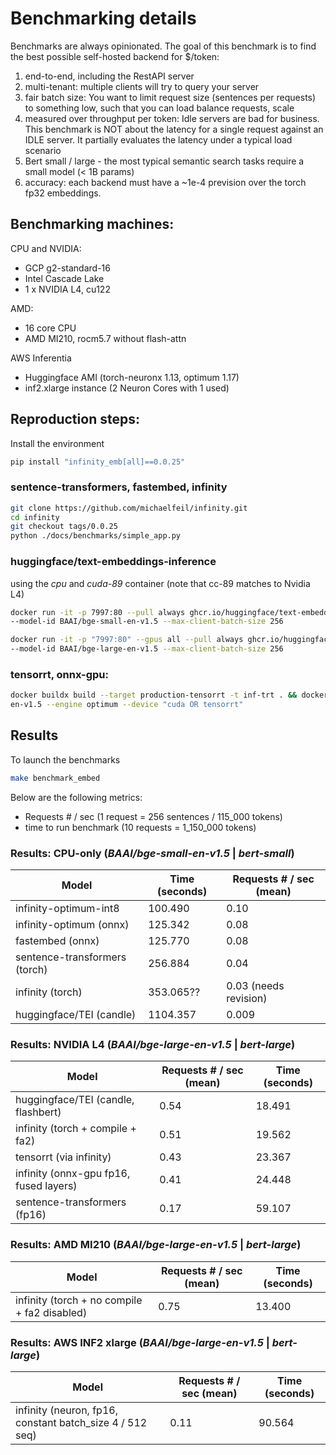 # Benchmarking details

Benchmarks are always opinionated. The goal of this benchmark is to find the best possible self-hosted backend for $/token:

1. end-to-end, including the RestAPI server
2. multi-tenant: multiple clients will try to query your server
3. fair batch size: You want to limit request size (sentences per requests) to something low, such that you can load balance requests, scale
4. measured over throughput per token: Idle servers are bad for business. This benchmark is NOT about the latency for a single request against an IDLE server. It partially evaluates the latency under a typical load scenario
5. Bert small / large - the most typical semantic search tasks require a small model (< 1B params)
6. accuracy: each backend must have a ~1e-4 prevision over the torch fp32 embeddings.

## Benchmarking machines:
CPU and NVIDIA:

*  GCP g2-standard-16
*  Intel Cascade Lake
*  1 x NVIDIA L4, cu122

AMD:

*  16 core CPU
*  AMD MI210, rocm5.7 without flash-attn

AWS Inferentia

*  Huggingface AMI (torch-neuronx 1.13, optimum 1.17)
*  inf2.xlarge instance (2 Neuron Cores  with 1 used)

## Reproduction steps:
Install the environment
```bash
pip install "infinity_emb[all]==0.0.25"
```

### sentence-transformers, fastembed, infinity

```bash
git clone https://github.com/michaelfeil/infinity.git
cd infinity
git checkout tags/0.0.25
python ./docs/benchmarks/simple_app.py
```

### huggingface/text-embeddings-inference

using the _cpu_ and _cuda-89_ container (note that cc-89 matches to Nvidia L4)
```bash
docker run -it -p 7997:80 --pull always ghcr.io/huggingface/text-embeddings-inference:cpu-0.6 
--model-id BAAI/bge-small-en-v1.5 --max-client-batch-size 256
```

```bash
docker run -it -p "7997:80" --gpus all --pull always ghcr.io/huggingface/text-embeddings-inference:89-0.6 
--model-id BAAI/bge-large-en-v1.5 --max-client-batch-size 256
```

### tensorrt, onnx-gpu:

```bash
docker buildx build --target production-tensorrt -t inf-trt . && docker run -it -p "7997:7997" --gpus all inf-trt --model-name-or-path BAAI/bge-large-
en-v1.5 --engine optimum --device "cuda OR tensorrt"
```

## Results

To launch the benchmarks
```bash
make benchmark_embed
```

Below are the following metrics:
*  Requests # / sec (1 request = 256 sentences / 115_000 tokens)
*  time to run benchmark (10 requests = 1_150_000 tokens)

### Results: CPU-only (_BAAI/bge-small-en-v1.5_ | _bert-small_)

| Model                             | Time (seconds) | Requests # / sec (mean) |
|-----------------------------------|----------------|-------------------------|
| infinity-optimum-int8             | 100.490        | 0.10                    |
| infinity-optimum (onnx)           | 125.342        | 0.08                    |
| fastembed (onnx)                  | 125.770        | 0.08                    |
| sentence-transformers (torch)     | 256.884        | 0.04                    |
| infinity (torch)                  | 353.065??      | 0.03 (needs revision)   |
| huggingface/TEI (candle)          | 1104.357       | 0.009                   |



### Results: NVIDIA L4 (_BAAI/bge-large-en-v1.5_ | _bert-large_)

| Model                                        | Requests # / sec (mean) | Time (seconds) |
|---------------------------------------------|-------------------------|----------------|
| huggingface/TEI (candle, flashbert)         | 0.54                    | 18.491         |
| infinity (torch + compile + fa2)            | 0.51                    | 19.562         |
| tensorrt (via infinity)                     | 0.43                    | 23.367         |
| infinity (onnx-gpu fp16, fused layers)      | 0.41                    | 24.448         |
| sentence-transformers (fp16)                | 0.17                    | 59.107         |


### Results: AMD MI210 (_BAAI/bge-large-en-v1.5_ | _bert-large_)

| Model                                       | Requests # / sec (mean) | Time (seconds) |
|---------------------------------------------|-------------------------|----------------|
| infinity (torch + no compile + fa2 disabled)| 0.75                    | 13.400         |

### Results: AWS INF2 xlarge (_BAAI/bge-large-en-v1.5_ | _bert-large_)

| Model                                       | Requests # / sec (mean) | Time (seconds) |
|---------------------------------------------|-------------------------|----------------|
| infinity (neuron, fp16, constant batch_size 4 / 512 seq)      | 0.11                    | 90.564        |
